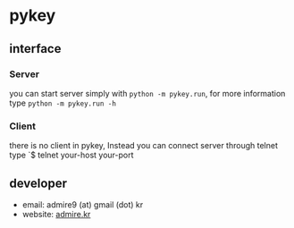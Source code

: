 # pykey

## interface

### Server

you can start server simply with `python -m pykey.run`,
for more information type `python -m pykey.run -h`

### Client

there is no client in pykey, Instead you can connect server through telnet
type `$ telnet your-host your-port

## developer

 - email: admire9 (at) gmail (dot) kr
 - website: [admire.kr](http://admire.kr)
